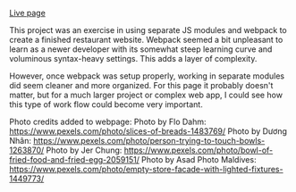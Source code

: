 <a href='https://pete-fowler.github.io/restaurant-page/'>Live page</a>

This project was an exercise in using separate JS modules and webpack to create
a finished restaurant website. Webpack seemed a bit unpleasant to learn as a 
newer developer with its somewhat steep learning curve and voluminous 
syntax-heavy settings. This adds a layer of complexity. 

However, once webpack was setup properly, working in separate modules did seem 
cleaner and more organized. For this page it probably doesn't matter, but for a
much larger project or complex web app, I could see how this type of work flow
could become very important.

Photo credits added to webpage:
Photo by Flo Dahm: https://www.pexels.com/photo/slices-of-breads-1483769/
Photo by Dương Nhân: https://www.pexels.com/photo/person-trying-to-touch-bowls-1263870/
Photo by Jer Chung: https://www.pexels.com/photo/bowl-of-fried-food-and-fried-egg-2059151/
Photo by Asad Photo Maldives: https://www.pexels.com/photo/empty-store-facade-with-lighted-fixtures-1449773/

<!-- <a href="https://www.freepik.com/vectors/culinary">Culinary vector created by freepik - www.freepik.com</a> -->